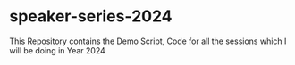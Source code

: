 # speaker-series-2024
This Repository contains the Demo Script, Code for all the sessions which I will be doing in Year 2024
